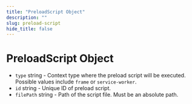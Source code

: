 ```yaml
---
title: "PreloadScript Object"
description: ""
slug: preload-script
hide_title: false
---
```


# PreloadScript Object

* `type` string - Context type where the preload script will be executed.
  Possible values include `frame` or `service-worker`.
* `id` string - Unique ID of preload script.
* `filePath` string - Path of the script file. Must be an absolute path.
